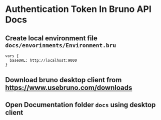 # Authentication Token In Bruno API Docs

## Create local environment file `docs/envorinments/Environment.bru`

```bru
vars {
  baseURL: http://localhost:9000
}
```

## Download bruno desktop client from https://www.usebruno.com/downloads 

## Open Documentation folder `docs` using desktop client